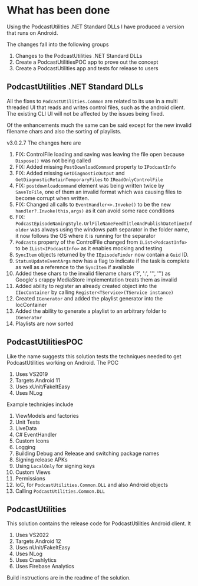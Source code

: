 # What has been done

Using the PodcastUtilities .NET Standard DLLs I have produced a version that runs on Android.

The changes fall into the following groups

1. Changes to the PodcastUtilities .NET Standard DLLs
1. Create a PodcastUtilitiesPOC app to prove out the concept
1. Create a PodcastUtilities app and tests for release to users

## PodcastUtilities .NET Standard DLLs

All the fixes to `PodcastUtilities.Common` are related to its use in a multi threaded UI that reads and writes control files, such as the android client. The existing CLI UI will not be affected by the issues being fixed.

Of the enhancements much the same can be said except for the new invalid filename chars and also the sorting of playlists.

v3.0.2.7 The changes here are

1. FIX: ControlFile loading and saving was leaving the file open because `Dispose()` was not being called
1. FIX: Added missing `PostDownloadCommand` property to `IPodcastInfo`
1. FIX: Added missing `GetDiagnosticOutput` and `GetDiagnosticRetainTemporaryFiles` to `IReadOnlyControlFile`
1. FIX: `postdownloadcommand` element was being written twice by `SaveToFile`, one of them an invalid format which was causing files to become corrupt when written.
1. FIX: Changed all calls to `EventHandler<>.Invoke()` to be the new `handler?.Invoke(this,args)` as it can avoid some race conditions
1. FIX: `PodcastEpisodeNamingStyle.UrlFileNameFeedTitleAndPublishDateTimeInfolder` was always using the windows path separator in the folder name, it now follows the OS where it is running for the separator
1. `Podcasts` property of the ControlFile changed from `IList<PodcastInfo>` to be `IList<IPodcastInfo>` as it enables mocking and testing
1. `SyncItem` objects returned by the `IEpisodeFinder` now contain a `Guid` ID.
1. `StatusUpdateEventArgs` now has a flag to indicate if the task is complete as well as a reference to the `SyncItem` if available
1. Added these chars to the invalid filename chars ('?', ':', '\'', '’') as Google's crappy MediaStore implementation treats them as invalid
1. Added ability to register an already created object into the `IIocContainer` by calling `Register<TService>(TService instance)`
1. Created `IGenerator` and added the playlist generator into the IocContainer
1. Added the ability to generate a playlist to an arbitrary folder to `IGenerator`
1. Playlists are now sorted

## PodcastUtilitiesPOC

Like the name suggests this solution tests the techniques needed to get PodcastUtilities working on Android. The POC

1. Uses VS2019
1. Targets Android 11
1. Uses xUnit/FakeItEasy
1. Uses NLog

Example techniqies include

1. ViewModels and factories
1. Unit Tests
1. LiveData
1. C# EventHandler
1. Custom Icons
1. Logging
1. Building Debug and Release and switching package names
1. Signing release APKs
1. Using `LocalOnly` for signing keys
1. Custom Views
1. Permissions
1. IoC, for `PodcastUtilities.Common.DLL` and also Android objects 
1. Calling `PodcastUtilities.Common.DLL`

## PodcastUtilities

This solution contains the release code for PodcastUtilities Android client. It

1. Uses VS2022
1. Targets Android 12
1. Uses nUnit/FakeItEasy
1. Uses NLog
1. Uses Crashlytics
1. Uses Firebase Analytics

Build instructions are in the readme of the solution.

